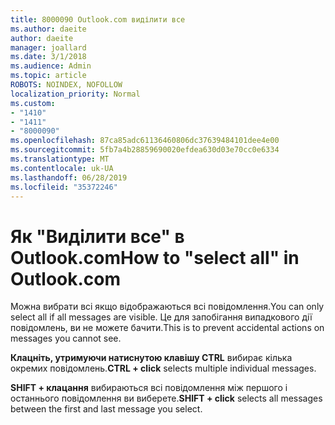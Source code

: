 ```yaml
---
title: 8000090 Outlook.com виділити все
ms.author: daeite
author: daeite
manager: joallard
ms.date: 3/1/2018
ms.audience: Admin
ms.topic: article
ROBOTS: NOINDEX, NOFOLLOW
localization_priority: Normal
ms.custom:
- "1410"
- "1411"
- "8000090"
ms.openlocfilehash: 87ca85adc61136460806dc37639484101dee4e00
ms.sourcegitcommit: 5fb7a4b28859690020efdea630d03e70cc0e6334
ms.translationtype: MT
ms.contentlocale: uk-UA
ms.lasthandoff: 06/28/2019
ms.locfileid: "35372246"
---
```

# <a name="how-to-select-all-in-outlookcom"></a><span data-ttu-id="e02a9-102">Як "Виділити все" в Outlook.com</span><span class="sxs-lookup"><span data-stu-id="e02a9-102">How to "select all" in Outlook.com</span></span>

<span data-ttu-id="e02a9-103">Можна вибрати всі якщо відображаються всі повідомлення.</span><span class="sxs-lookup"><span data-stu-id="e02a9-103">You can only select all if all messages are visible.</span></span> <span data-ttu-id="e02a9-104">Це для запобігання випадкового дії повідомлень, ви не можете бачити.</span><span class="sxs-lookup"><span data-stu-id="e02a9-104">This is to prevent accidental actions on messages you cannot see.</span></span>

<span data-ttu-id="e02a9-105">**Клацніть, утримуючи натиснутою клавішу CTRL** вибирає кілька окремих повідомлень.</span><span class="sxs-lookup"><span data-stu-id="e02a9-105">**CTRL + click** selects multiple individual messages.</span></span>

<span data-ttu-id="e02a9-106">**SHIFT + клацання** вибираються всі повідомлення між першого і останнього повідомлення ви виберете.</span><span class="sxs-lookup"><span data-stu-id="e02a9-106">**SHIFT + click** selects all messages between the first and last message you select.</span></span>